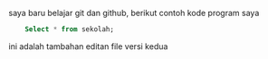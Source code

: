 saya baru belajar  git dan github, berikut contoh kode program saya

```sql
	Select * from sekolah;
```

ini adalah tambahan editan file versi  kedua 